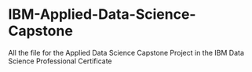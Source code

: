 # IBM-Applied-Data-Science-Capstone
All the file for the Applied Data Science Capstone Project in the  IBM Data Science Professional Certificate

